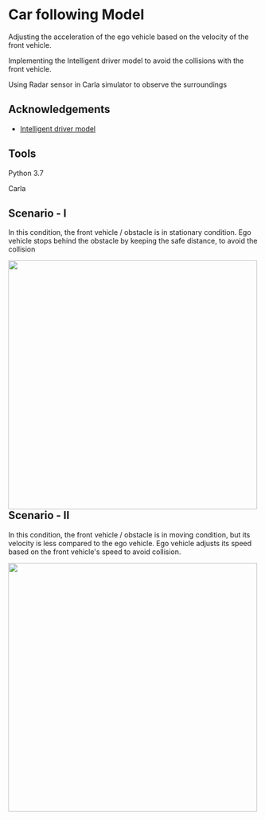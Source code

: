 
# Car following Model

Adjusting the acceleration of the ego vehicle based on the velocity of the front vehicle. 

Implementing the Intelligent driver model to avoid the collisions with the front vehicle.

Using Radar sensor in Carla simulator to observe the surroundings




## Acknowledgements

 - [Intelligent driver model](https://en.wikipedia.org/wiki/Intelligent_driver_model)
## Tools

Python 3.7

Carla
## Scenario - I

In this condition, the front vehicle / obstacle is in stationary condition. Ego vehicle stops behind the obstacle by keeping the safe distance, to avoid the collision

<p><img align="left" src="https://github.com/Sheikfarooq/Intelligent_driver_model/blob/main/Obstacle_Stationary.gif" width="500" /></p>

## Scenario - II

In this condition, the front vehicle / obstacle is in moving condition, but its velocity is less compared to the ego vehicle. Ego vehicle adjusts its speed based on the front vehicle's speed to avoid collision.

<p><img align="left" src="https://github.com/Sheikfarooq/Covid-19_simulation/blob/main/Covid_Simulation.gif" width="500" /></p>
